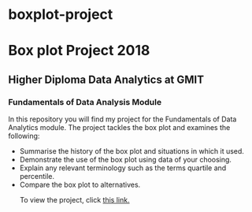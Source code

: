 # boxplot-project
<h1>Box plot Project 2018</h1>
<h2>Higher Diploma Data Analytics at GMIT</h2>
<h3>Fundamentals of Data Analysis Module</h3>
<p>In this repository you will find my project for the Fundamentals of Data Analytics module. The project tackles the box plot and examines the following:</p> 
<ul><li>Summarise the history of the box plot and situations in which it used.</li>
<li>Demonstrate the use of the box plot using data of your choosing.</li>
<li>Explain any relevant terminology such as the terms quartile and percentile.</li>
<li>Compare the box plot to alternatives.</li>

<p>To view the project, click <a href="https://github.com/cobhan/boxplot-project/blob/master/Box%20Plot%20Project.ipynb">this link.</a></p>